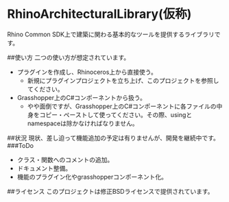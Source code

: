 # RhinoArchitecturalLibrary(仮称)
Rhino Common SDK上で建築に関わる基本的なツールを提供するライブラリです。

##使い方
二つの使い方が想定されています。
* プラグインを作成し、Rhinoceros上から直接使う。
  * 新規にプラグインプロジェクトを立ち上げ、このプロジェクトを参照してください。
* Grasshopper上のC#コンポーネントから扱う。
  * やや面倒ですが、Grasshopper上のC#コンポーネントに各ファイルの中身をコピー・ペーストして使ってください。その際、usingとnamespaceは除かなければなりません。

##状況
現状、差し迫って機能追加の予定は有りませんが、開発を継続中です。
###ToDo
* クラス・関数へのコメントの追加。
* ドキュメント整備。
* 機能のプラグイン化やgrasshopperコンポーネント化。

##ライセンス
このプロジェクトは修正BSDライセンスで提供されています。
